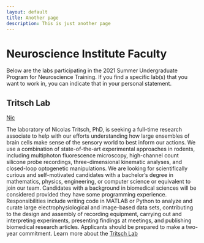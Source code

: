 ```yaml
---
layout: default
title: Another page
description: This is just another page
---
```


# Neuroscience Institute Faculty

Below are the labs participating in the 2021 Summer Undergraduate Program for Neuroscience Training. If you find a specific lab(s) that you want to work in, you can indicate that in your personal statement. 

## Tritsch Lab

[Nic](7b999d_077f419312e54f34997b182225d34990.jpg)

The laboratory of Nicolas Tritsch, PhD, is seeking a full-time research associate to help with our efforts understanding how large ensembles of brain cells make sense of the sensory world to best inform our actions. We use a combination of state-of-the-art experimental approaches in rodents, including multiphoton fluorescence microscopy, high-channel count silicone probe recordings, three-dimensional kinematic analyses, and closed-loop optogenetic manipulations. We are looking for scientifically curious and self-motivated candidates with a bachelor’s degree in mathematics, physics, engineering, or computer science or equivalent to join our team. Candidates with a background in biomedical sciences will be considered provided they have some programming experience. Responsibilities include writing code in MATLAB or Python to analyze and curate large electrophysiological and image-based data sets, contributing to the design and assembly of recording equipment, carrying out and interpreting experiments, presenting findings at meetings, and publishing biomedical research articles. Applicants should be prepared to make a two-year commitment. Learn more about the [Tritsch Lab](https://www.tritschlab.org)
